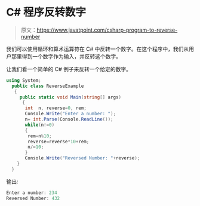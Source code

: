 # C# 程序反转数字

> 原文：<https://www.javatpoint.com/csharp-program-to-reverse-number>

我们可以使用循环和算术运算符在 C# 中反转一个数字。在这个程序中，我们从用户那里得到一个数字作为输入，并反转这个数字。

让我们看一个简单的 C# 例子来反转一个给定的数字。

```cs
using System;
  public class ReverseExample
   {
     public static void Main(string[] args)
      {
       int  n, reverse=0, rem;         
       Console.Write("Enter a number: ");    
       n= int.Parse(Console.ReadLine());   
       while(n!=0)    
       {    
        rem=n%10;      
        reverse=reverse*10+rem;    
        n/=10;    
       }    
       Console.Write("Reversed Number: "+reverse);     
    }
  }

```

输出:

```cs
Enter a number: 234  
Reversed Number: 432

```